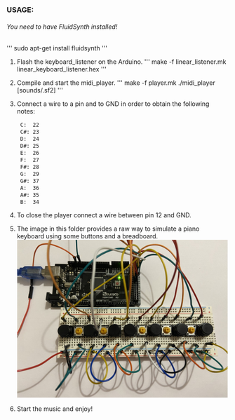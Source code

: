 ### USAGE:
###### You need to have FluidSynth installed!
'''
sudo apt-get install fluidsynth
'''

1. Flash the keyboard_listener on the Arduino.
'''
make -f linear_listener.mk linear_keyboard_listener.hex
'''

2. Compile and start the midi_player.
'''
make -f player.mk
./midi_player [sounds/<sound>.sf2]
'''

3. Connect a wire to a pin and to GND in order to obtain the following notes:

        C:  22
        C#: 23
        D:  24
        D#: 25
        E:  26
        F:  27
        F#: 28
        G:  29
        G#: 37
        A:  36
        A#: 35
        B:  34

4. To close the player connect a wire between pin 12 and GND.

5. The image in this folder provides a raw way to simulate a piano keyboard using some buttons and a breadboard.
    ![Piano Keyboard](images/piano_keyboard.jpg)

6. Start the music and enjoy!
